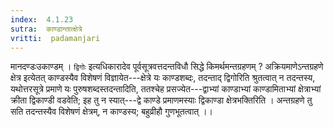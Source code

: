 ```yaml
---
index:  4.1.23
sutra:  काण्डान्तात्क्षेत्रे
vritti:  padamanjari
---
```


मानदण्डःउकाण्डम् । `द्विगोः` इत्यधिकारादेव पूर्वसूत्रवत्तदन्तविधौ सिद्धे किमर्थमन्तग्रहणम् ? अक्रियमाणेऽन्तग्रहणे क्षेत्र इत्येतत् काण्डस्यैव विशेषणं विज्ञायेत---क्षेत्रे यः काण्डशब्दः, तदन्ताद् द्विगोरिति श्रुतत्वात् न तदन्तस्य, यथोत्तरसूत्रे प्रमाणे यः पुरुषशब्दस्तदन्तादिति, ततश्चेह प्रसज्येत---द्वाभ्यां काण्डाभ्यां काण्डामिताभ्यां क्षेत्राभ्यां क्रीता द्विकाण्डी वडवेति; इह तु न स्यात्---द्वे काण्डे प्रमाणमस्याः द्विकाण्डा क्षेत्रभक्तिरिति । अन्तग्रहणे तु सति तदन्तस्यैव विशेषणं क्षेत्रम्, न काण्डस्य; बहुव्रीहौ गुणभूतत्वात् ।।
